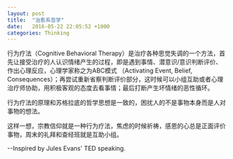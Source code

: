 ```yaml
---
layout: post
title:  "治愈系哲学"
date:   2016-05-22 22:05:52 +1000
categories: Thinking
---
```


行为疗法（Cognitive Behavioral Therapy）是治疗各种思觉失调的一个方法，首先让接受治疗的人认识情绪产生的过程，即是遇到事情、潜意识/意识判断评价、作出心理反应，心理学家称之为ABC模式 （Activating Event, Belief, Consequences）；再尝试重新省察判断评价部分，这时候可以小组互助或者心理治疗师协助，用积极客观的态度去看事情；最后打断产生坏情绪的恶性循环。

行为疗法的原理和苏格拉底的哲学思想是一致的，困扰人的不是事物本身而是人对事物的想法。

这样一想，宗教信仰就是一种行为疗法，焦虑的时候祈祷，感恩的心总是正面评价事物，周末的礼拜和查经班就是互助小组。

--Inspired by Jules Evans' TED speaking.